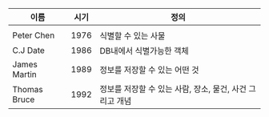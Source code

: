 | 이름           | 시기   | 정의                                 |
| ------------ | ---- | ---------------------------------- |
|              |      |                                    |
| Peter Chen   | 1976 | 식별할 수 있는 사물                        |
| C.J Date     | 1986 | DB내에서 식별가능한 객체                     |
| James Martin | 1989 | 정보를 저장할 수 있는 어떤 것                  |
| Thomas Bruce | 1992 | 정보를 저장할 수 있는 사람, 장소, 물건, 사건 그리고 개념 |
